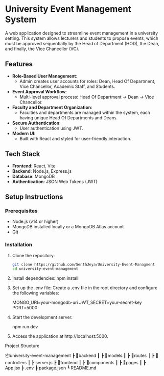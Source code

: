 # University Event Management System

A web application designed to streamline event management in a university setting. This system allows lecturers and students to propose events, which must be approved sequentially by the Head of Department (HOD), the Dean, and finally, the Vice Chancellor (VC). 

## Features

- **Role-Based User Management**: 
  - Admin creates user accounts for roles: Dean, Head Of Department, Vice Chancellor, Academic Staff, and Students.
- **Event Approval Workflow**:
  - Multi-level approval process: Head Of Department → Dean → Vice Chancellor.
- **Faculty and Department Organization**:
  - Faculties and departments are managed within the system, each having unique Head Of Departments and Deans.
- **Secure Authentication**:
  - User authentication using JWT.
- **Modern UI**:
  - Built with React and styled for user-friendly interaction.
  
## Tech Stack

- **Frontend**: React, Vite
- **Backend**: Node.js, Express.js
- **Database**: MongoDB
- **Authentication**: JSON Web Tokens (JWT)

## Setup Instructions

### Prerequisites

- Node.js (v14 or higher)
- MongoDB installed locally or a MongoDB Atlas account
- Git

### Installation

1. Clone the repository:
   ```bash
   git clone https://github.com/SenthJeya/University-Event-Managment
   cd university-event-management

2. Install dependencies:
	npm install

3. Set up the .env file: Create a .env file in the root directory and configure the following variables:
	
	MONGO_URI=your-mongodb-uri
	JWT_SECRET=your-secret-key
	PORT=5000
	
4. Start the development server:

	npm run dev

5. Access the application at http://localhost:5000.

Project Structure
	
📦university-event-management
 ┣ 📂backend
 ┃ ┣ 📂models
 ┃ ┣ 📂routes
 ┃ ┣ 📂controllers
 ┃ ┣ server.js
 ┣ 📂frontend
 ┃ ┣ 📂components
 ┃ ┣ 📂pages
 ┃ ┣ App.jsx
 ┣ .env
 ┣ package.json
 ┗ README.md
 
 
